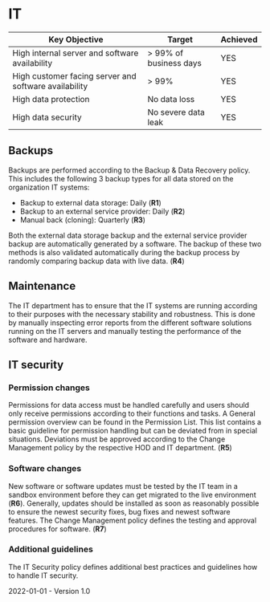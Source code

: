 # IT

| Key Objective                                         | Target                 | Achieved |
| ----------------------------------------------------- | ---------------------- | -------- |
| High internal server and software availability        | > 99% of business days | YES      |
| High customer facing server and software availability | > 99%                  | YES      |
| High data protection                                  | No data loss           | YES      |
| High data security                                    | No severe data leak    | YES      |

## Backups

Backups are performed according to the Backup & Data Recovery policy. This includes the following 3 backup types for all data stored on the organization IT systems:

* Backup to external data storage: Daily (**R1**)
* Backup to an external service provider: Daily (**R2**)
* Manual back (cloning): Quarterly (**R3**)

Both the external data storage backup and the external service provider backup are automatically generated by a software. The backup of these two methods is also validated automatically during the backup process by randomly comparing backup data with live data. (**R4**) 

## Maintenance

The IT department has to ensure that the IT systems are running according to their purposes with the necessary stability and robustness. This is done by manually inspecting error reports from the different software solutions running on the IT servers and manually testing the performance of the software and hardware.

## IT security

### Permission changes

Permissions for data access must be handled carefully and users should only receive permissions according to their functions and tasks. A General permission overview can be found in the Permission List. This list contains a basic guideline for permission handling but can be deviated from in special situations. Deviations must be approved according to the Change Management policy by the respective HOD and IT department. (**R5**)

### Software changes

New software or software updates must be tested by the IT team in a sandbox environment before they can get migrated to the live environment (**R6**). Generally, updates should be installed as soon as reasonably possible to ensure the newest security fixes, bug fixes and newest software features. The Change Management policy defines the testing and approval procedures for software. (**R7**)

### Additional guidelines

The IT Security policy defines additional best practices and guidelines how to handle IT security.



2022-01-01 - Version 1.0

